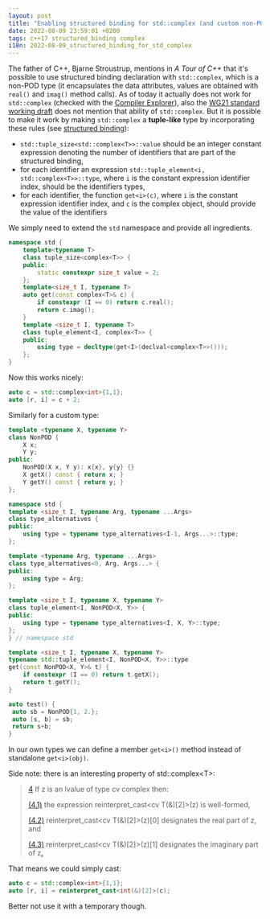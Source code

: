 ```yaml
---
layout: post
title: "Enabling structured binding for std::complex (and custom non-POD types)"
date: 2022-08-09 23:59:01 +0200
tags: c++17 structured_binding complex
i18n: 2022-08-09_structured_binding_for_std_complex
---
```


The father of C++, Bjarne Stroustrup, mentions in _A Tour of C++_ that it's possible to use structured binding declaration with `std::complex`, which is a non-POD type (it encapsulates the data attributes, values are obtained with `real()` and `imag()` method calls). As of today it actually does not work for `std::complex` (checked with the [Compiler Explorer](https://godbolt.org)), also the [WG21 standard working draft](https://eel.is/c++draft/) does not mention that ability of `std::complex`. But it is possible to make it work by making `std::complex` a __tuple-like__ type by incorporating these rules (see [structured binding](https://eel.is/c++draft/dcl.struct.bind#4)):

* `std::tuple_size<std::complex<T>>::value` should be an integer constant expression denoting the number of identifiers that are part of the structured binding,
* for each identifier an expression `std::tuple_element<i, std::complex<T>>::type`, where `i` is the constant expression identifier index, should be the identifiers types,
* for each identifier, the function `get<i>(c)`, where `i` is the constant expression identifier index, and `c` is the complex object, should provide the value of the identifiers

We simply need to extend the `std` namespace and provide all ingredients.

```cpp
namespace std {
    template<typename T>
    class tuple_size<complex<T>> {
    public:
        static constexpr size_t value = 2;
    };
    template<size_t I, typename T>
    auto get(const complex<T>& c) {
        if constexpr (I == 0) return c.real();
        return c.imag();
    }
    template <size_t I, typename T>
    class tuple_element<I, complex<T>> {
    public:
        using type = decltype(get<I>(declval<complex<T>>()));
    };
}
```

Now this works nicely:

```cpp
auto c = std::complex<int>{1,1};
auto [r, i] = c + 2;
```

Similarly for a custom type:

```cpp
template <typename X, typename Y>
class NonPOD {
    X x;
    Y y;
public:
    NonPOD(X x, Y y): x{x}, y{y} {}
    X getX() const { return x; }
    Y getY() const { return y; }
};

namespace std {
template <size_t I, typename Arg, typename ...Args>
class type_alternatives {
public:
    using type = typename type_alternatives<I-1, Args...>::type;
};

template <typename Arg, typename ...Args>
class type_alternatives<0, Arg, Args...> {
public:
    using type = Arg;
};

template <size_t I, typename X, typename Y>
class tuple_element<I, NonPOD<X, Y>> {
public:
    using type = typename type_alternatives<I, X, Y>::type;
};
} // namespace std

template <size_t I, typename X, typename Y>
typename std::tuple_element<I, NonPOD<X, Y>>::type
get(const NonPOD<X, Y>& t) {
    if constexpr (I == 0) return t.getX();
    return t.getY();
}

auto test() {
 auto sb = NonPOD{1, 2.};
 auto [s, b] = sb;
 return s+b;
}
```

In our own types we can define a member `get<i>()` method instead of standalone `get<i>(obj)`.


Side note: there is an interesting property of std::complex&lt;T&gt;:
> [4](https://eel.is/c++draft/complex.numbers#general-4)
> If z is an lvalue of type cv complex<T> then:
>
>    [(4.1)](https://eel.is/c++draft/complex.numbers#general-4.1)
> the expression reinterpret_cast<cv T(&)[2]>(z) is well-formed,
>
>    [(4.2)](https://eel.is/c++draft/complex.numbers#general-4.2)
> reinterpret_cast<cv T(&)[2]>(z)[0] designates the real part of z, and
>
>    [(4.3)](https://eel.is/c++draft/complex.numbers#general-4.3)
> reinterpret_cast<cv T(&)[2]>(z)[1] designates the imaginary part of z[.](https://eel.is/c++draft/complex.numbers#general-4.sentence-1)

That means we could simply cast:

```cpp
auto c = std::complex<int>{1,1};
auto [r, i] = reinterpret_cast<int(&)[2]>(c);
```

Better not use it with a temporary though.

